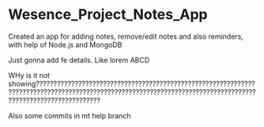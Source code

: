 # Wesence_Project_Notes_App
Created an app for adding notes, remove/edit notes and also reminders, with help of Node.js and MongoDB

Just gonna add fe details.
Like lorem ABCD

WHy is it not showing??????????????????????????????????????????????????????????????????????????????????????????????????????????????????????????????????????????????????????????????



Also some commits in mt help branch
